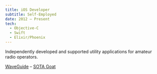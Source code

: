 ```yaml
---
title: iOS Developer
subtitle: Self-Employed
date: 2012 – Present
tech:
  - Objective-C
  - Swift
  - Elixir/Phoenix
---
```


Independently developed and supported utility applications for amateur radio operators.

[WaveGuide](https://ww1x.com/waveguide) – [SOTA Goat](https://ww1x.com/sotagoat)

